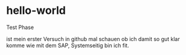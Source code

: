 # hello-world


Test Phase


ist mein erster Versuch in github mal schauen ob ich damit so gut klar komme wie mit dem SAP, Systemseitig bin ich fit.
